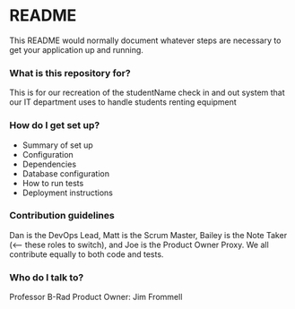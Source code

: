# README #

This README would normally document whatever steps are necessary to get your application up and running.

### What is this repository for? ###

This is for our recreation of the studentName check in and out system that our IT department uses to handle
students renting equipment

### How do I get set up? ###

* Summary of set up
* Configuration
* Dependencies
* Database configuration
* How to run tests
* Deployment instructions

### Contribution guidelines ###

Dan is the DevOps Lead, Matt is the Scrum Master, Bailey is the Note Taker (<-- these roles to switch),
and Joe is the Product Owner Proxy. We all contribute equally to both code and tests.

### Who do I talk to? ###

Professor B-Rad
Product Owner: Jim Frommell